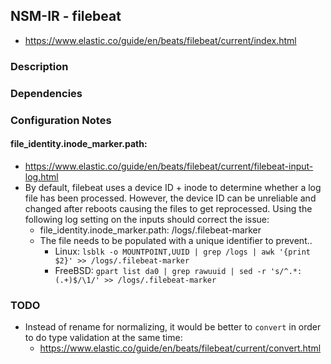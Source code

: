 ## NSM-IR - filebeat
- https://www.elastic.co/guide/en/beats/filebeat/current/index.html

### Description

### Dependencies

### Configuration Notes

#### file_identity.inode_marker.path:
- https://www.elastic.co/guide/en/beats/filebeat/current/filebeat-input-log.html
- By default, filebeat uses a device ID + inode to determine whether a log file has been processed. However, the device ID can be unreliable and changed after reboots causing the files to get reprocessed. Using the following log setting on the inputs should correct the issue:
    - file_identity.inode_marker.path: /logs/.filebeat-marker
    - The file needs to be populated with a unique identifier to prevent..
        - Linux:    `lsblk -o MOUNTPOINT,UUID | grep /logs | awk '{print $2}' >> /logs/.filebeat-marker`
        - FreeBSD:  `gpart list da0 | grep rawuuid | sed -r 's/^.*: (.+)$/\1/' >> /logs/.filebeat-marker`

### TODO
- Instead of rename for normalizing, it would be better to `convert` in order to do type validation at the same time:
    - https://www.elastic.co/guide/en/beats/filebeat/current/convert.html
